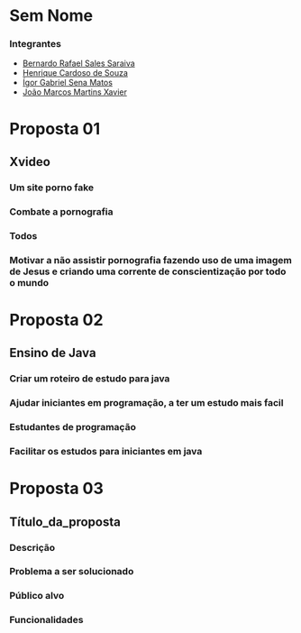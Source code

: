 # Sem Nome

### Integrantes
- [Bernardo Rafael Sales Saraiva](https://github.com/Brx012)
- [Henrique Cardoso de Souza](https://github.com/Henrique-1961)
- [Ígor Gabriel Sena Matos](https://github.com/igorgabriel6)
- [João Marcos Martins Xavier](https://github.com/unicron2)

# Proposta 01

## Xvideo

### Um site porno fake

### Combate a pornografia

### Todos

### Motivar a não assistir pornografia fazendo uso de uma imagem de Jesus e criando uma corrente de conscientização por todo o mundo

# Proposta 02

## Ensino de Java

### Criar um roteiro de estudo para java

### Ajudar iniciantes em programação, a ter um estudo mais facil

### Estudantes de programação

### Facilitar os estudos para iniciantes em java

# Proposta 03

## Título_da_proposta

### Descrição

### Problema a ser solucionado

### Público alvo

### Funcionalidades
